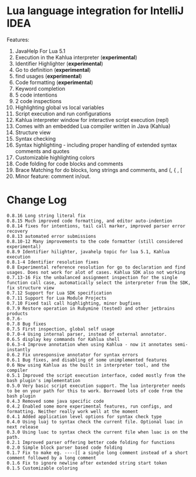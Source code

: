 Lua language integration for IntelliJ IDEA
==========================================

Features:

  1. JavaHelp For Lua 5.1
  2. Execution in the Kahlua interpreter (**experimental**)
  3. Identifier Highlighter (**experimental**)
  4. Go to definition (**experimental**)
  5. find usages (**experimental**)
  6. Code formatting (**experimental**)
  7. Keyword completion
  8. 5 code intentions
  9. 2 code inspections
  10. Highlighting global vs local variables
  11. Script execution and run configurations
  12. Kahlua interpreter window for interactive script execution (repl)
  13. Comes with an embedded Lua compiler written in Java (Kahlua)
  14. Structure view
  15. Syntax checking
  16. Syntax highlighting - including proper handling of extended syntax comments and quotes
  17. Customizable highlighting colors
  18. Code folding for code blocks and comments
  19. Brace Matching for do blocks, long strings and comments, and (, { , [
  20. Minor feature: comment in/out.

Change Log
==========

    0.8.16 Long string literal fix
    0.8.15 Much improved code formatting, and editor auto-indention
    0.8.14 fixes for intentions, tail call marker, improved parser error recovery
    0.8.13 automated error submissions 
    0.8.10-12 Many improvements to the code formatter (still considered experimental)
    0.8.9 Identifier hilighter, javahelp topic for lua 5.1, Kahlua execution
    0.8.1-4 Identifier resolution fixes
    0.8 Experimental reference resolution for go to declaration and find usages. Does not work for alot of cases. Kahlua SDK also not working
    0.7.13-16 Fix the unbalanced assignment inspection for the single function call case, automatically select the interpreter from the SDK, fix structure view
    0.7.12 Support for Lua SDK specification
    0.7.11 Support for Lua Module Projects
    0.7.10 Fixed tail call highlighting, minor bugfixes
    0.7.9 Restore operation in Rubymine (tested) and other jetbrains products
    0.7.6-
    0.7.8 Bug fixes
    0.7.5 First inspection, global self usage
    0.7.0-4 Using internal parser, instead of external annotator.
    0.6.5 display key commands for Kahlua shell
    0.6.3-4 Improve annotation when using Kahlua - now it annotates semi-instantly
    0.6.2 Fix unresponsive annotator for syntax errors
    0.6.1 Bug fixes, and disabling of some unimplemented features
    0.6 Now using Kahlua as the built in interpreter tool, and the compiler
    0.5.1 Improved the script execution interface, coded mostly from the bash plugin's implementation
    0.5.0 Very basic script execution support. The lua interpreter needs to be on your path for this to work. Borrowed lots of code from the bash plugin
    0.4.3 Removed some java specific code
    0.4.2 Enabled some more experimental features, run configs, and formatting. Neither really work well at the moment
    0.4.1 Added application level options for syntax check type
    0.4.0 Using luaj to syntax check the current file. Optional luac in next release
    0.3.0 Using luac to syntax check the current file when luac is on the path.
    0.2.1 Improved parser offering better code folding for functions
    0.2.0 Simple block parser based code folding
    0.1.7 Fix to make eg. ----[[ a single long comment instead of a short comment followed by a long comment
    0.1.6 Fix to ignore newline after extended string start token
    0.1.5 Customizable coloring